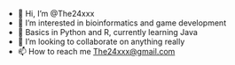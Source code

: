 - 👋 Hi, I’m @The24xxx
- 👀 I’m interested in bioinformatics and game development
- 🌱 Basics in Python and R, currently learning Java
- 💞️ I’m looking to collaborate on anything really
- 📫 How to reach me The24xxx@gmail.com

<!---
The24xxx/The24xxx is a ✨ special ✨ repository because its `README.md` (this file) appears on your GitHub profile.
You can click the Preview link to take a look at your changes.
--->
